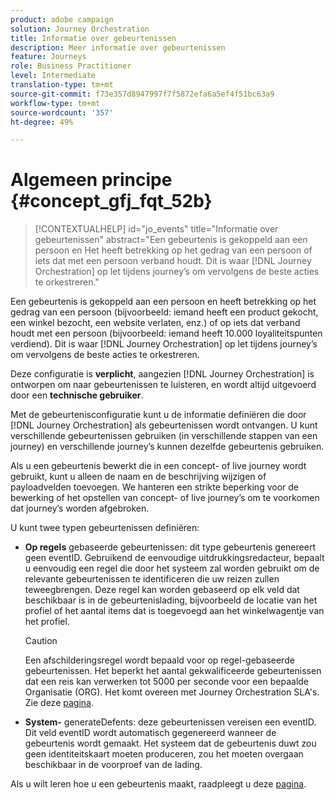 ```yaml
---
product: adobe campaign
solution: Journey Orchestration
title: Informatie over gebeurtenissen
description: Meer informatie over gebeurtenissen
feature: Journeys
role: Business Practitioner
level: Intermediate
translation-type: tm+mt
source-git-commit: f73e357d8947997f7f5872efa6a5ef4f51bc63a9
workflow-type: tm+mt
source-wordcount: '357'
ht-degree: 49%

---
```



# Algemeen principe {#concept_gfj_fqt_52b}

>[!CONTEXTUALHELP]
>id="jo_events"
>title="Informatie over gebeurtenissen"
>abstract="Een gebeurtenis is gekoppeld aan een persoon en Het heeft betrekking op het gedrag van een persoon of iets dat met een persoon verband houdt. Dit is waar [!DNL Journey Orchestration] op let tijdens journey’s om vervolgens de beste acties te orkestreren."

Een gebeurtenis is gekoppeld aan een persoon en heeft betrekking op het gedrag van een persoon (bijvoorbeeld: iemand heeft een product gekocht, een winkel bezocht, een website verlaten, enz.) of op iets dat verband houdt met een persoon (bijvoorbeeld: iemand heeft 10.000 loyaliteitspunten verdiend). Dit is waar [!DNL Journey Orchestration] op let tijdens journey’s om vervolgens de beste acties te orkestreren.

Deze configuratie is **verplicht**, aangezien [!DNL Journey Orchestration] is ontworpen om naar gebeurtenissen te luisteren, en wordt altijd uitgevoerd door een **technische gebruiker**.

Met de gebeurtenisconfiguratie kunt u de informatie definiëren die door [!DNL Journey Orchestration] als gebeurtenissen wordt ontvangen. U kunt verschillende gebeurtenissen gebruiken (in verschillende stappen van een journey) en verschillende journey’s kunnen dezelfde gebeurtenis gebruiken.

Als u een gebeurtenis bewerkt die in een concept- of live journey wordt gebruikt, kunt u alleen de naam en de beschrijving wijzigen of payloadvelden toevoegen. We hanteren een strikte beperking voor de bewerking of het opstellen van concept- of live journey’s om te voorkomen dat journey’s worden afgebroken.

U kunt twee typen gebeurtenissen definiëren:

* **Op regels** gebaseerde gebeurtenissen: dit type gebeurtenis genereert geen eventID. Gebruikend de eenvoudige uitdrukkingsredacteur, bepaalt u eenvoudig een regel die door het systeem zal worden gebruikt om de relevante gebeurtenissen te identificeren die uw reizen zullen teweegbrengen. Deze regel kan worden gebaseerd op elk veld dat beschikbaar is in de gebeurtenislading, bijvoorbeeld de locatie van het profiel of het aantal items dat is toegevoegd aan het winkelwagentje van het profiel.

   >[!CAUTION]
   >
   >Een afschilderingsregel wordt bepaald voor op regel-gebaseerde gebeurtenissen. Het beperkt het aantal gekwalificeerde gebeurtenissen dat een reis kan verwerken tot 5000 per seconde voor een bepaalde Organisatie (ORG). Het komt overeen met Journey Orchestration SLA&#39;s. Zie deze [pagina](https://helpx.adobe.com/legal/product-descriptions/journey-orchestration.html).

* **System-** generateDefents: deze gebeurtenissen vereisen een eventID. Dit veld eventID wordt automatisch gegenereerd wanneer de gebeurtenis wordt gemaakt. Het systeem dat de gebeurtenis duwt zou geen identiteitskaart moeten produceren, zou het moeten overgaan beschikbaar in de voorproef van de lading.

Als u wilt leren hoe u een gebeurtenis maakt, raadpleegt u deze [pagina](../event/about-creating.md).

